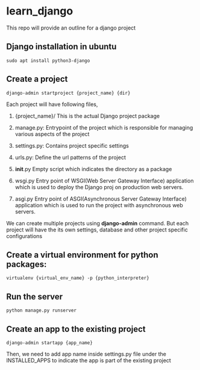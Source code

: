 # learn_django
This repo will provide an outline for a django project

## Django installation in ubuntu
```sudo apt install python3-django```

## Create a project
```django-admin startproject {project_name} {dir}```

Each project will have following files,

1. {project_name}/
This is the actual Django project package

2. manage.py:
Entrypoint of the project which is responsible for managing various aspects of the project

3. settings.py:
Contains project specific settings

4. urls.py:
Define the url patterns of the project

5. __init__.py
Empty script which indicates the directory as a package

6. wsgi.py
Entry point of WSGI(Web Server Gateway Interface) application which is used to deploy the Django proj on production web servers.

7. asgi.py
Entry point of ASGI(Asynchronous Server Gateway Interface) application which is used to run the project with asynchronous web servers.

We can create multiple projects using **django-admin** command. But each project will have the its own settings, database and other project specific configurations

## Create a virtual environment for python packages:

```
virtualenv {virtual_env_name} -p {python_interpreter}
```

## Run the server
```python manage.py runserver```

## Create an app to the existing project
```django-admin startapp {app_name}```

Then, we need to add app name inside settings.py file under the INSTALLED_APPS to indicate the app is part of the existing project